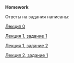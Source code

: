 **Homework**

Ответы на задания написаны:

[Лекция 0](https://github.com/BNastya8/System_analysis/blob/main/%D0%B3%D0%BB%D0%BE%D1%81%D1%81%D0%B0%D1%80%D0%B8%D1%8F.xlsx)

[Лекция 1, задание 1](https://github.com/BNastya8/System_analysis/blob/main/lecture_1.task_1.ipynb)

[Лекция 1, задание 2](https://github.com/BNastya8/System_analysis/blob/main/lecture_1.task_2.ipynb)

[Лекция 2, задание 1]()
